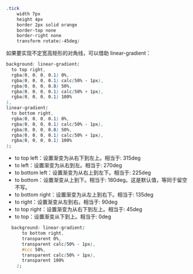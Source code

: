 ```css
.tick
    width 7px
    height 4px
    border 2px solid orange
    border-top none
    border-right none
    transform rotate(-45deg)
```

如果要实现不定宽高矩形的对角线，可以借助 linear-gradient：

```css
background: linear-gradient(
  to top right,
  rgba(0, 0, 0, 0.1) 0%,
  rgba(0, 0, 0, 0.1) calc(50% - 1px),
  rgba(0, 0, 0, 0.8) 50%,
  rgba(0, 0, 0, 0.1) calc(50% + 1px),
  rgba(0, 0, 0, 0.1) 100%
), 
linear-gradient(
  to bottom right,
  rgba(0, 0, 0, 0.1) 0%,
  rgba(0, 0, 0, 0.1) calc(50% - 1px),
  rgba(0, 0, 0, 0.8) 50%,
  rgba(0, 0, 0, 0.1) calc(50% + 1px),
  rgba(0, 0, 0, 0.1) 100%
);
```

- to top left：设置渐变为从右下到左上。相当于: 315deg
- to left：设置渐变为从右到左。相当于: 270deg
- to bottom left：设置渐变为从右上到左下。相当于: 225deg
- to bottom：设置渐变从上到下。相当于: 180deg。这是默认值，等同于留空不写。
- to bottom right：设置渐变为从左上到右下。相当于: 135deg
- to right：设置渐变从左到右。相当于: 90deg
- to top right：设置渐变为从右下到左上。相当于: 45deg
- to top：设置渐变从下到上。相当于: 0deg

```css
  background: linear-gradient(
      to bottom right,
      transparent 0%,
      transparent calc(50% - 1px),
      #ccc 50%,
      transparent calc(50% + 1px),
      transparent 100%
    );
```
